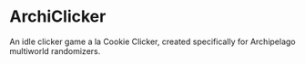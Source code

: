 # ArchiClicker
An idle clicker game a la Cookie Clicker, created specifically for Archipelago multiworld randomizers.
